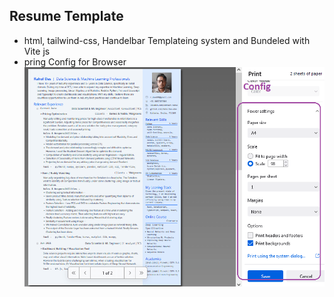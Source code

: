 ## Resume Template 

* html, tailwind-css, Handelbar Templateing system and Bundeled with Vite js
* pring Config for Browser ![config](./public/princonfig.png)